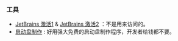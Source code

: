 

### 工具
- [JetBrains 激活1](http://jetbrains.oliyo.cn)  & [JetBrains 激活2](http://xidea.online) ：不是用来访问的。
- [启动盘制作](http://rufus.akeo.ie/?locale=zh_CN) : 好用强大免费的启动盘制作程序，开发者给钱都不要。